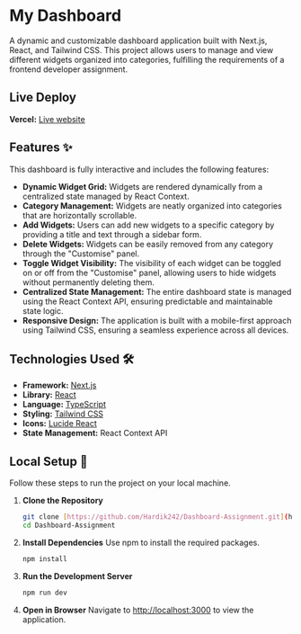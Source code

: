 # My Dashboard

A dynamic and customizable dashboard application built with Next.js, React, and Tailwind CSS. This project allows users to manage and view different widgets organized into categories, fulfilling the requirements of a frontend developer assignment.

## Live Deploy

**Vercel:** [Live website](https://dashboard-assignment-henna.vercel.app/)

## Features ✨

This dashboard is fully interactive and includes the following features:

- **Dynamic Widget Grid:** Widgets are rendered dynamically from a centralized state managed by React Context.
- **Category Management:** Widgets are neatly organized into categories that are horizontally scrollable.
- **Add Widgets:** Users can add new widgets to a specific category by providing a title and text through a sidebar form.
- **Delete Widgets:** Widgets can be easily removed from any category through the "Customise" panel.
- **Toggle Widget Visibility:** The visibility of each widget can be toggled on or off from the "Customise" panel, allowing users to hide widgets without permanently deleting them.
- **Centralized State Management:** The entire dashboard state is managed using the React Context API, ensuring predictable and maintainable state logic.
- **Responsive Design:** The application is built with a mobile-first approach using Tailwind CSS, ensuring a seamless experience across all devices.

## Technologies Used 🛠️

- **Framework:** [Next.js](https://nextjs.org/)
- **Library:** [React](https://reactjs.org/)
- **Language:** [TypeScript](https://www.typescriptlang.org/)
- **Styling:** [Tailwind CSS](https://tailwindcss.com/)
- **Icons:** [Lucide React](https://lucide.dev/)
- **State Management:** React Context API

## Local Setup 🚀

Follow these steps to run the project on your local machine.

1.  **Clone the Repository**

    ```bash
    git clone [https://github.com/Hardik242/Dashboard-Assignment.git](https://github.com/Hardik242/Dashboard-Assignment.git)
    cd Dashboard-Assignment
    ```

2.  **Install Dependencies**
    Use npm to install the required packages.

    ```bash
    npm install
    ```

3.  **Run the Development Server**

    ```bash
    npm run dev
    ```

4.  **Open in Browser**
    Navigate to [http://localhost:3000](http://localhost:3000) to view the application.
